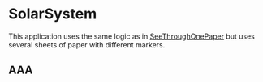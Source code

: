 # SolarSystem

This application uses the same logic as in [SeeThroughOnePaper](https://github.com/potioc/Papart-examples/tree/master/papart-examples/Camera/PaperApp2D) but uses several sheets of paper with different markers.

## AAA
